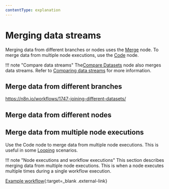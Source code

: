```yaml
---
contentType: explanation
---
```


# Merging data streams

Merging data from different branches or nodes uses the [Merge](/integrations/builtin/core-nodes/n8n-nodes-base.merge/) node. To merge data from multiple node executions, use the [Code](/integrations/builtin/core-nodes/n8n-nodes-base.code/) node.

!!! note "Compare data streams"
	The[Compare Datasets](/integrations/builtin/core-nodes/n8n-nodes-base.comparedatasets/) node also merges data streams. Refer to [Comparing data streams](/flow-logic/comparing/) for more information.


## Merge data from different branches

https://n8n.io/workflows/1747-joining-different-datasets/

## Merge data from different nodes

## Merge data from multiple node executions

Use the Code node to merge data from multiple node executions. This is useful in some [Looping](/flow-logic/looping/) scenarios.

!!! note "Node executions and workflow executions"
	This section describes merging data from multiple node executions. This is when a node executes multiple times during a single workflow execution. 

[Example workflow](https://n8n.io/workflows/1160-merge-data-for-multiple-executions/){:target=_blank .external-link}
